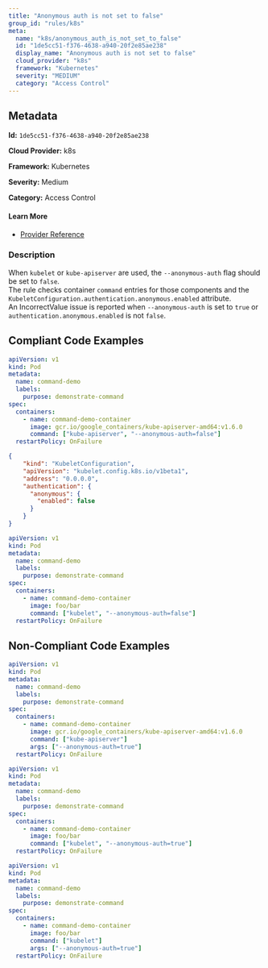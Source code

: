 ```yaml
---
title: "Anonymous auth is not set to false"
group_id: "rules/k8s"
meta:
  name: "k8s/anonymous_auth_is_not_set_to_false"
  id: "1de5cc51-f376-4638-a940-20f2e85ae238"
  display_name: "Anonymous auth is not set to false"
  cloud_provider: "k8s"
  framework: "Kubernetes"
  severity: "MEDIUM"
  category: "Access Control"
---
```

## Metadata

**Id:** `1de5cc51-f376-4638-a940-20f2e85ae238`

**Cloud Provider:** k8s

**Framework:** Kubernetes

**Severity:** Medium

**Category:** Access Control

#### Learn More

 - [Provider Reference](https://kubernetes.io/docs/tasks/inject-data-application/define-command-argument-container/)

### Description

 When `kubelet` or `kube-apiserver` are used, the `--anonymous-auth` flag should be set to `false`.  
The rule checks container `command` entries for those components and the `KubeletConfiguration.authentication.anonymous.enabled` attribute.  
An IncorrectValue issue is reported when `--anonymous-auth` is set to `true` or `authentication.anonymous.enabled` is not `false`.


## Compliant Code Examples
```yaml
apiVersion: v1
kind: Pod
metadata:
  name: command-demo
  labels:
    purpose: demonstrate-command
spec:
  containers:
    - name: command-demo-container
      image: gcr.io/google_containers/kube-apiserver-amd64:v1.6.0
      command: ["kube-apiserver", "--anonymous-auth=false"]
  restartPolicy: OnFailure

```

```json
{
    "kind": "KubeletConfiguration",
    "apiVersion": "kubelet.config.k8s.io/v1beta1",
    "address": "0.0.0.0",
    "authentication": {
      "anonymous": {
        "enabled": false
      }
    }
}
```

```yaml
apiVersion: v1
kind: Pod
metadata:
  name: command-demo
  labels:
    purpose: demonstrate-command
spec:
  containers:
    - name: command-demo-container
      image: foo/bar
      command: ["kubelet", "--anonymous-auth=false"]
  restartPolicy: OnFailure

```
## Non-Compliant Code Examples
```yaml
apiVersion: v1
kind: Pod
metadata:
  name: command-demo
  labels:
    purpose: demonstrate-command
spec:
  containers:
    - name: command-demo-container
      image: gcr.io/google_containers/kube-apiserver-amd64:v1.6.0
      command: ["kube-apiserver"]
      args: ["--anonymous-auth=true"]
  restartPolicy: OnFailure

```

```yaml
apiVersion: v1
kind: Pod
metadata:
  name: command-demo
  labels:
    purpose: demonstrate-command
spec:
  containers:
    - name: command-demo-container
      image: foo/bar
      command: ["kubelet", "--anonymous-auth=true"]
  restartPolicy: OnFailure

```

```yaml
apiVersion: v1
kind: Pod
metadata:
  name: command-demo
  labels:
    purpose: demonstrate-command
spec:
  containers:
    - name: command-demo-container
      image: foo/bar
      command: ["kubelet"]
      args: ["--anonymous-auth=true"]
  restartPolicy: OnFailure

```